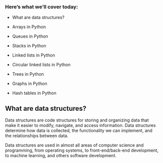 ### Here’s what we’ll cover today:

- What are data structures?

- Arrays in Python

- Queues in Python

- Stacks in Python

- Linked lists in Python

- Circular linked lists in Python

- Trees in Python

- Graphs in Python

- Hash tables in Python

## What are data structures?

Data structures are code structures for storing and organizing data that make it easier to modify, navigate, and access information. Data structures determine how data is collected, the functionality we can implement, and the relationships between data.

Data structures are used in almost all areas of computer science and programming, from operating systems, to front-end/back-end development, to machine learning, and others software development.

